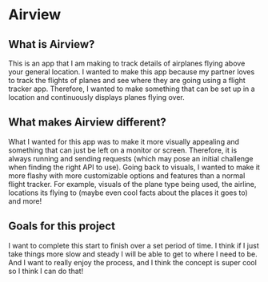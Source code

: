 # Airview

## What is Airview?
This is an app that I am making to track details of airplanes flying above your general location. I wanted to make this app because my partner loves to track the flights of planes and see where they are going using a flight tracker app. Therefore, I wanted to make something that can be set up in a location and continuously displays planes flying over.

## What makes Airview different?
What I wanted for this app was to make it more visually appealing and something that can just be left on a monitor or screen. Therefore, it is always running and sending requests (which may pose an initial challenge when finding the right API to use). Going back to visuals, I wanted to make it more flashy with more customizable options and features than a normal flight tracker. For example, visuals of the plane type being used, the airline, locations its flying to (maybe even cool facts about the places it goes to) and more!

## Goals for this project
I want to complete this start to finish over a set period of time. I think if I just take things more slow and steady I will be able to get to where I need to be. And I want to really enjoy the process, and I think the concept is super cool so I think I can do that!
